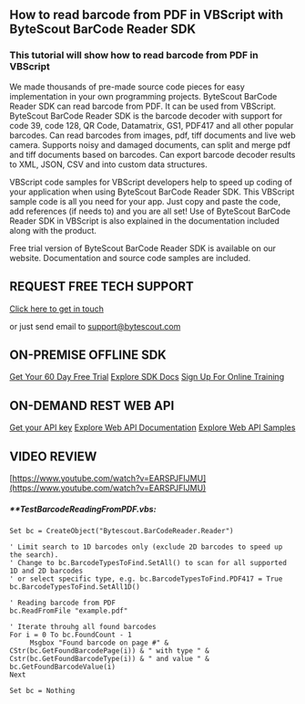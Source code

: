 ## How to read barcode from PDF in VBScript with ByteScout BarCode Reader SDK

### This tutorial will show how to read barcode from PDF in VBScript

We made thousands of pre-made source code pieces for easy implementation in your own programming projects. ByteScout BarCode Reader SDK can read barcode from PDF. It can be used from VBScript. ByteScout BarCode Reader SDK is the barcode decoder with support for code 39, code 128, QR Code, Datamatrix, GS1, PDF417 and all other popular barcodes. Can read barcodes from images, pdf, tiff documents and live web camera. Supports noisy and damaged documents, can split and merge pdf and tiff documents based on barcodes. Can export barcode decoder results to XML, JSON, CSV and into custom data structures.

VBScript code samples for VBScript developers help to speed up coding of your application when using ByteScout BarCode Reader SDK. This VBScript sample code is all you need for your app. Just copy and paste the code, add references (if needs to) and you are all set! Use of ByteScout BarCode Reader SDK in VBScript is also explained in the documentation included along with the product.

Free trial version of ByteScout BarCode Reader SDK is available on our website. Documentation and source code samples are included.

## REQUEST FREE TECH SUPPORT

[Click here to get in touch](https://bytescout.zendesk.com/hc/en-us/requests/new?subject=ByteScout%20BarCode%20Reader%20SDK%20Question)

or just send email to [support@bytescout.com](mailto:support@bytescout.com?subject=ByteScout%20BarCode%20Reader%20SDK%20Question) 

## ON-PREMISE OFFLINE SDK 

[Get Your 60 Day Free Trial](https://bytescout.com/download/web-installer?utm_source=github-readme)
[Explore SDK Docs](https://bytescout.com/documentation/index.html?utm_source=github-readme)
[Sign Up For Online Training](https://academy.bytescout.com/)


## ON-DEMAND REST WEB API

[Get your API key](https://pdf.co/documentation/api?utm_source=github-readme)
[Explore Web API Documentation](https://pdf.co/documentation/api?utm_source=github-readme)
[Explore Web API Samples](https://github.com/bytescout/ByteScout-SDK-SourceCode/tree/master/PDF.co%20Web%20API)

## VIDEO REVIEW

[https://www.youtube.com/watch?v=EARSPJFIJMU](https://www.youtube.com/watch?v=EARSPJFIJMU)




<!-- code block begin -->

##### ****TestBarcodeReadingFromPDF.vbs:**
    
```
Set bc = CreateObject("Bytescout.BarCodeReader.Reader")

' Limit search to 1D barcodes only (exclude 2D barcodes to speed up the search).
' Change to bc.BarcodeTypesToFind.SetAll() to scan for all supported 1D and 2D barcodes 
' or select specific type, e.g. bc.BarcodeTypesToFind.PDF417 = True
bc.BarcodeTypesToFind.SetAll1D()

' Reading barcode from PDF
bc.ReadFromFile "example.pdf"

' Iterate throuhg all found barcodes
For i = 0 To bc.FoundCount - 1
     Msgbox "Found barcode on page #" & CStr(bc.GetFoundBarcodePage(i)) & " with type " & Cstr(bc.GetFoundBarcodeType(i)) & " and value " & bc.GetFoundBarcodeValue(i)
Next

Set bc = Nothing

```

<!-- code block end -->